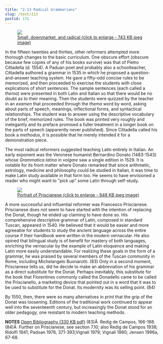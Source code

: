 ```yaml
---
title: "2.13 Radical Grammarians"
slug: /text/213
postid: 171
---
```

<p style="text-align: center;"></p>


<figure class="mkdn-figure">
    <a href="/images_full/2.00_Chapter_Two/Case-X-674.172-Citadella-Methodus,-title-page.jpg" class="mkdn-image-link">
    <img class="mkdn-image" src="/images_full/2.00_Chapter_Two/Case-X-674.172-Citadella-Methodus,-title-page.jpg" />
    <figcaption class="mkdn-figcaption">Small, downmarket, and radical (click to enlarge - 743 KB jpeg image)</figcaption>
    </a>
</figure>

In the fifteen twenties and thirties, other reformers attempted more thorough changes to the basic curriculum. One obscure effort (obscure because few copies of any of his books survive) was that of Pietro Cittadella (d. 1554). A Paduan poet and probably also a schoolteacher, Cittadella authored a grammar in 1535 in which he proposed a question-and-answer teaching system. He gave a fifty-odd concise rules to be memorized, and then proceeded to exercise the students with close explications of short sentences. The sample sentences (each called a <em>thema</em>) were presented in both Latin and Italian so that there would be no doubt as to their meaning. Then the students were quizzed by the teacher in an <em>examen</em> that proceeded through the <em>thema</em> word by word, asking about parts of speech, meanings, inflectional forms, and syntactical relationships. The student was to answer using the descriptive vocabulary of the brief, memorized rules. The book was printed very roughly and inelegantly and its preface promised a fuller treatment in a longer book on the parts of speech (apparently never published). Since Cittadella called his book a <em>methodus</em>, it is possible that he merely intended it for a demonstration piece.

The most radical reformers suggested teaching Latin entirely in Italian. An early exponent was the Veronese humanist Bernardino Donato (1483-1543) whose <em>Grammatica latina in volgare</em> saw a single edition in 1529. It is notable for its front matter where Donato remarked that since arithmetic, astrology, medicine and philosophy could be studied in Italian, it was time to make Latin study available in that form too. He seems to have envisioned a reader who might want to "pick up" some Latin through self-study.
<p style="text-align: center;"></p>


<figure class="mkdn-figure">
    <a href="/images_full/2.00_Chapter_Two/Case-X-674.714,-Della-lingua-romana,-DETAIL-portrait-on-t.p.jpg" class="mkdn-image-link">
    <img class="mkdn-image" src="/images_full/2.00_Chapter_Two/Case-X-674.714,-Della-lingua-romana,-DETAIL-portrait-on-t.p.jpg" />
    <figcaption class="mkdn-figcaption">Portrait of Priscianese (click to enlarge - 848 KB jpeg image)</figcaption>
    </a>
</figure>

A more successful and influential reformer was Francesco Priscianese. Priscianese does not seem to have started with the intention of replacing the Donat, though he ended up claiming to have done so. His comprehensive descriptive grammar of Latin, composed in standard Tuscan, appeared in 1540. He believed that it would be easier and more agreeable for students to study the ancient language across the entire course if their handbook were written in the modern vernacular. He also opined that bilingual study is of benefit for mastery of both languages, enriching the vernacular by the example of Latin eloquence and making Latin more easily understandable. For realizing these goals in the form of a grammar, he was praised by several members of the Tuscan community in Rome, including Michelangelo Buonarotti. (83) Only in a second moment, Priscianese tells us, did he decide to make an abbreviation of his grammar as a direct substitute for the Donat. Perhaps inevitably, this substitute for the book that Florentines commonly called the Donadello came to be called the Priscianello, a marketing device that pointed out in a word that it was to be used to substitute for the Donat. Its modernity was its selling point. (84)

By 1550, then, there were so many alternatives in print that the grip of the Donat was loosening. Editions of the traditional work continued to appear well into the seventeenth century, but increasingly the Donat stood for an older pedagogy, one resistant to modern teaching methods.

<strong>NOTES</strong>
<a href="http://www.humanismforsale.org/bibliography.pdf" target="new">Open Bibliography (330 KB pdf)</a>
(83)Â  Redig de Campos, 166-168.
(84)Â  Further on Priscianese, see section 7.10; also Redig de Campos 1938; Ridolfi 1941; Padoan 1978, 371-393;Vignali 1979; Vignali 1980; Jensen 1996a, 67-68.
